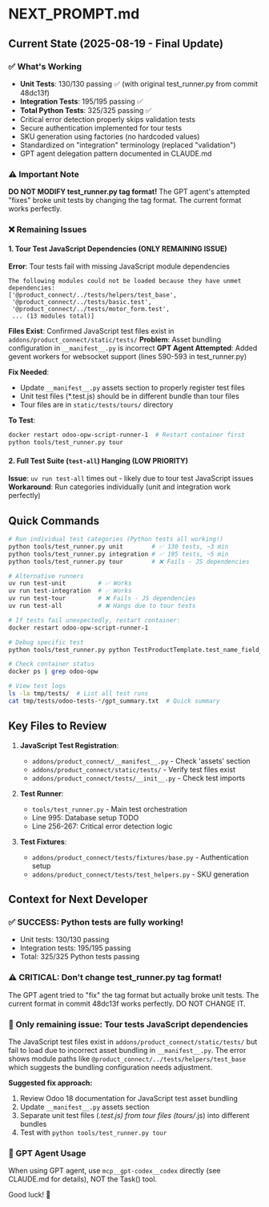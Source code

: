 # NEXT_PROMPT.md

## Current State (2025-08-19 - Final Update)

### ✅ What's Working
- **Unit Tests**: 130/130 passing ✅ (with original test_runner.py from commit 48dc13f)
- **Integration Tests**: 195/195 passing ✅
- **Total Python Tests**: 325/325 passing ✅
- Critical error detection properly skips validation tests
- Secure authentication implemented for tour tests
- SKU generation using factories (no hardcoded values)
- Standardized on "integration" terminology (replaced "validation")
- GPT agent delegation pattern documented in CLAUDE.md

### ⚠️ Important Note
**DO NOT MODIFY test_runner.py tag format!** The GPT agent's attempted "fixes" broke unit tests by changing the tag format. The current format works perfectly.

### ❌ Remaining Issues

#### 1. Tour Test JavaScript Dependencies (ONLY REMAINING ISSUE)

**Error**: Tour tests fail with missing JavaScript module dependencies
```
The following modules could not be loaded because they have unmet dependencies:
['@product_connect/../tests/helpers/test_base', 
 '@product_connect/../tests/basic.test',
 '@product_connect/../tests/motor_form.test', 
 ... (13 modules total)]
```

**Files Exist**: Confirmed JavaScript test files exist in `addons/product_connect/static/tests/`
**Problem**: Asset bundling configuration in `__manifest__.py` is incorrect
**GPT Agent Attempted**: Added gevent workers for websocket support (lines 590-593 in test_runner.py)

**Fix Needed**:
- Update `__manifest__.py` assets section to properly register test files
- Unit test files (*.test.js) should be in different bundle than tour files
- Tour files are in `static/tests/tours/` directory

**To Test**: 
```bash
docker restart odoo-opw-script-runner-1  # Restart container first
python tools/test_runner.py tour
```

#### 2. Full Test Suite (`test-all`) Hanging (LOW PRIORITY)
**Issue**: `uv run test-all` times out - likely due to tour test JavaScript issues
**Workaround**: Run categories individually (unit and integration work perfectly)

## Quick Commands

```bash
# Run individual test categories (Python tests all working!)
python tools/test_runner.py unit        # ✅ 130 tests, ~3 min
python tools/test_runner.py integration # ✅ 195 tests, ~5 min
python tools/test_runner.py tour        # ❌ Fails - JS dependencies

# Alternative runners
uv run test-unit         # ✅ Works
uv run test-integration  # ✅ Works
uv run test-tour         # ❌ Fails - JS dependencies
uv run test-all          # ❌ Hangs due to tour tests

# If tests fail unexpectedly, restart container:
docker restart odoo-opw-script-runner-1

# Debug specific test
python tools/test_runner.py python TestProductTemplate.test_name_field_validation -v

# Check container status
docker ps | grep odoo-opw

# View test logs
ls -la tmp/tests/  # List all test runs
cat tmp/tests/odoo-tests-*/gpt_summary.txt  # Quick summary
```

## Key Files to Review

1. **JavaScript Test Registration**:
   - `addons/product_connect/__manifest__.py` - Check 'assets' section
   - `addons/product_connect/static/tests/` - Verify test files exist
   - `addons/product_connect/tests/__init__.py` - Check test imports

2. **Test Runner**:
   - `tools/test_runner.py` - Main test orchestration
   - Line 995: Database setup TODO
   - Line 256-267: Critical error detection logic

3. **Test Fixtures**:
   - `addons/product_connect/tests/fixtures/base.py` - Authentication setup
   - `addons/product_connect/tests/test_helpers.py` - SKU generation

## Context for Next Developer

### ✅ SUCCESS: Python tests are fully working!
- Unit tests: 130/130 passing
- Integration tests: 195/195 passing
- Total: 325/325 Python tests passing

### ⚠️ CRITICAL: Don't change test_runner.py tag format!
The GPT agent tried to "fix" the tag format but actually broke unit tests. The current format in commit 48dc13f works perfectly. DO NOT CHANGE IT.

### 📝 Only remaining issue: Tour tests JavaScript dependencies
The JavaScript test files exist in `addons/product_connect/static/tests/` but fail to load due to incorrect asset bundling in `__manifest__.py`. The error shows module paths like `@product_connect/../tests/helpers/test_base` which suggests the bundling configuration needs adjustment.

**Suggested fix approach:**
1. Review Odoo 18 documentation for JavaScript test asset bundling
2. Update `__manifest__.py` assets section 
3. Separate unit test files (*.test.js) from tour files (tours/*.js) into different bundles
4. Test with `python tools/test_runner.py tour`

### 🔧 GPT Agent Usage
When using GPT agent, use `mcp__gpt-codex__codex` directly (see CLAUDE.md for details), NOT the Task() tool.

Good luck! 🚀